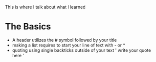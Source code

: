 This is where I talk about what I learned

# The Basics
- A header utilizes the # symbol followed by your title
- making a list requires to start your line of text with - or *
- quoting using single backticks outside of your text ' write your quote here '
